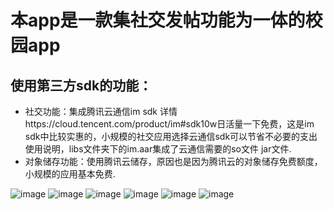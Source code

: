 本app是一款集社交发帖功能为一体的校园app
========
使用第三方sdk的功能：
-----
* 社交功能：集成腾讯云通信im sdk  详情https://cloud.tencent.com/product/im#sdk10w日活量一下免费，这是im sdk中比较实惠的，小规模的社交应用选择云通信sdk可以节省不必要的支出使用说明，libs文件夹下的im.aar集成了云通信需要的so文件  jar文件.
* 对象储存功能：使用腾讯云储存，原因也是因为腾讯云的对象储存免费额度，小规模的应用基本免费.
 
![image](https://github.com/xdhuangsidi/tino10032/blob/r4/app/login.jpeg)
![image](https://github.com/xdhuangsidi/tino10032/blob/r4/app/main1.jpeg)
![image](https://github.com/xdhuangsidi/tino10032/blob/r4/app/main2.jpeg)
![image](https://github.com/xdhuangsidi/tino10032/blob/r4/app/chat1.jpeg)
![image](https://github.com/xdhuangsidi/tino10032/blob/r4/app/chat2.jpeg)
![image](https://github.com/xdhuangsidi/tino10032/blob/r4/app/upload.jpeg)

